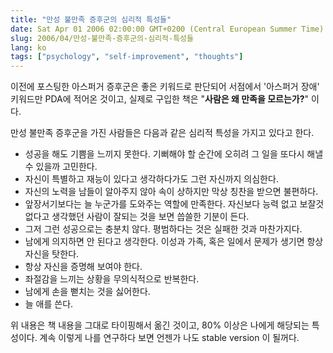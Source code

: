 ```yaml
---
title: "만성 불만족 증후군의 심리적 특성들"
date: Sat Apr 01 2006 02:00:00 GMT+0200 (Central European Summer Time)
slug: 2006/04/만성-불만족-증후군의-심리적-특성들
lang: ko
tags: ["psychology", "self-improvement", "thoughts"]
---
```


이전에 포스팅한 아스퍼거 증후군은 좋은 키워드로 판단되어 서점에서 '아스퍼거 장애' 키워드만 PDA에 적어온 것이고, 실제로 구입한 책은 "**사람은 왜 만족을 모르는가?**" 이다. 

만성 불만족 증후군을 가진 사람들은 다음과 같은 심리적 특성을 가지고 있다고 한다.

- 성공을 해도 기쁨을 느끼지 못한다. 기뻐해야 할 순간에 오히려 그 일을 또다시 해낼 수 있을까 고민한다.
- 자신이 특별하고 재능이 있다고 생각하다가도 그런 자신까지 의심한다.
- 자신의 노력을 남들이 알아주지 않아 속이 상하지만 막상 칭찬을 받으면 불편하다.
- 앞장서기보다는 늘 누군가를 도와주는 역할에 만족한다. 자신보다 능력 없고 보잘것없다고 생각했던 사람이 잘되는 것을 보면 씁쓸한 기분이 든다.
- 그저 그런 성공으로는 충분치 않다. 평범하다는 것은 실패한 것과 마찬가지다.
- 남에게 의지하면 안 된다고 생각한다. 이성과 가족, 혹은 일에서 문제가 생기면 항상 자신을 탓한다.
- 항상 자신을 증명해 보여야 한다.
- 좌절감을 느끼는 상황을 무의식적으로 반복한다.
- 남에게 손을 뻗치는 것을 싫어한다.
- 늘 애를 쓴다.

위 내용은 책 내용을 그대로 타이핑해서 옮긴 것이고, 80% 이상은 나에게 해당되는 특성이다. 계속 이렇게 나를 연구하다 보면 언젠가 나도 stable version 이 될꺼다.
